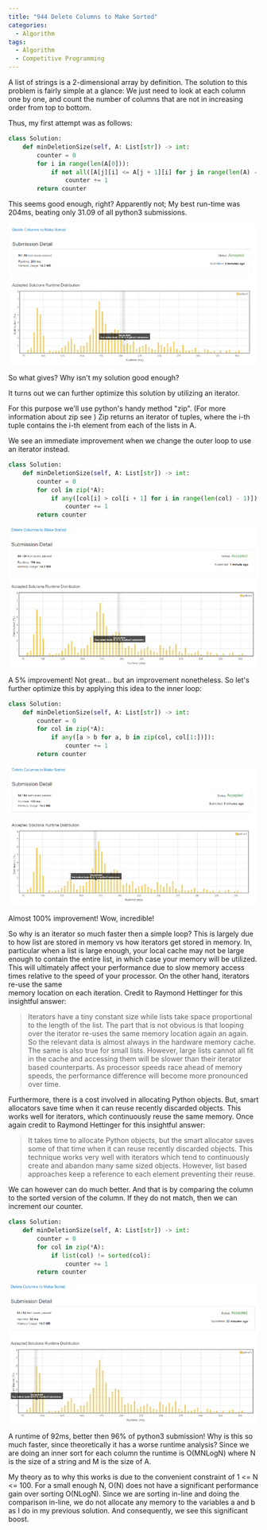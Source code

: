 ```yaml
---
title: "944 Delete Columns to Make Sorted"
categories:
  - Algorithm
tags:
  - Algorithm
  - Competitive Programming
---
```


A list of strings is a 2-dimensional array by definition. The solution to this problem is fairly simple at a glance: We just need to look at each column one by one,
and count the number of columns that are not in increasing order from top to bottom.

Thus, my first attempt was as follows:

```python
class Solution:
    def minDeletionSize(self, A: List[str]) -> int:
        counter = 0
        for i in range(len(A[0])):
            if not all([A[j][i] <= A[j + 1][i] for j in range(len(A) - 1)]):
                counter += 1
        return counter
```

This seems good enough, right? Apparently not; My best run-time was 204ms, beating only 31.09 of all python3 submissions.


![image_1](/assets/images/image_1.png)


So what gives? Why isn't my solution good enough?

It turns out we can further optimize this solution by utilizing an iterator.

For this purpose we'll use python's handy method "zip". (For more information about zip see [](https://docs.python.org/3.3/library/functions.html#zip))
Zip returns an iterator of tuples, where the i-th tuple contains the i-th element from each of the lists in A.

We see an immediate improvement when we change the outer loop to use an iterator instead.

```python
class Solution:
    def minDeletionSize(self, A: List[str]) -> int:
        counter = 0
        for col in zip(*A):
            if any([col[i] > col[i + 1] for i in range(len(col) - 1)]):
                counter += 1
        return counter
```

![image_2](/assets/images/image_2.png)


A 5% improvement! Not great... but an improvement nonetheless. So let's further optimize this by applying this idea to the inner loop:

```python
class Solution:
    def minDeletionSize(self, A: List[str]) -> int:
        counter = 0
        for col in zip(*A):
            if any([a > b for a, b in zip(col, col[1:])]):
                counter += 1
        return counter
```


![image_3](/assets/images/image_3.png)


Almost 100% improvement! Wow, incredible!

So why is an iterator so much faster then a simple loop? This is largely due to how list are stored in memory vs how iterators get stored in memory.
In, particular when a list is large enough, your local cache may not be large enough to contain the entire list, in which case your memory will be utilized.
This will ultimately affect your performance due to slow memory access times relative to the speed of your processor. On the other hand, iterators re-use the same  
memory location on each iteration. Credit to Raymond Hettinger for this insightful answer:

> Iterators have a tiny constant size while lists take space proportional
   to the length of the list.  The part that is not obvious is that looping
   over the iterator re-uses the same memory location again an again.
   So the relevant data is almost always in the hardware memory cache.
   The same is also true for small lists.  However, large lists cannot all
   fit in the cache and accessing them will be slower than their iterator
   based counterparts.  As processor speeds race ahead of memory
   speeds, the performance difference will become more pronounced
   over time.

Furthermore, there is a cost involved in allocating Python objects. But, smart allocators save time when it can reuse recently discarded objects.
This works well for iterators, which continuously reuse the same memory. Once again credit to Raymond Hettinger for this insightful answer:

>It takes time to allocate Python objects, but the smart allocator saves
   some of that time when it can reuse recently discarded objects.  This
   technique works very well with iterators which tend to continuously
   create and abandon many same sized objects.  However, list based
   approaches keep a reference to each element preventing their reuse.


We can however can do much better. And that is by comparing the column to the sorted version of the column. If they do not match,
then we can increment our counter.

```python
class Solution:
    def minDeletionSize(self, A: List[str]) -> int:
        counter = 0
        for col in zip(*A):
            if list(col) != sorted(col):
                counter += 1
        return counter
```

![image_4](/assets/images/image_4.png)


A runtime of 92ms, better then 96% of python3 submission! Why is this so much faster, since theoretically it has a worse runtime analysis?
Since we are doing an inner sort for each column the runtime is O(MNLogN) where N is the size of a string and M is the size of A.


My theory as to why this works is due to the convenient constraint of 1 <= N <= 100. For a small enough N, O(N) does not have a significant
performance gain over sorting O(NLogN). Since we are sorting in-line and doing the comparison in-line, we do not allocate any memory
to the variables a and b as I do in my previous solution. And consequently, we see this significant boost.





